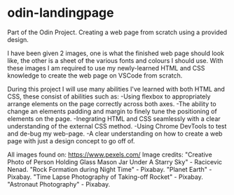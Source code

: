 # odin-landingpage
Part of the Odin Project. Creating a web page from scratch using a provided design.

I have been given 2 images, one is what the finished web page should look like, the other is a sheet of the various fonts and colours I should use. With these images I am required to use my newly-learned HTML and CSS knowledge to create the web page on VSCode from scratch.

During this project I will use many abilities I've learned with both HTML and CSS, these consist of abilities such as:
-Using flexbox to appropriately arrange elements on the page correctly across both axes. 
-The ability to change an elements padding and margin to finely tune the positioning of elements on the page.
-Inegrating HTML and CSS seamlessly with a clear understanding of the external CSS method.
-Using Chrome DevTools to test and de-bug my web-page.
-A clear understanding on how to create a web page with just a design concept to go off of.

All images found on: https://www.pexels.com/
Image credits: "Creative Photo of Person Holding Glass Mason Jar Under A Starry Sky" - Racicevic Nenad.
"Rock Formation during Night Time" - Pixabay.
"Planet Earth" - Pixabay.
"Time Lapse Photography of Taking-off Rocket" - Pixabay.
"Astronaut Photography" - Pixabay.


